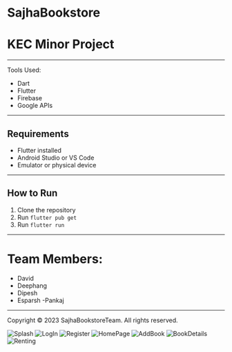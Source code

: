 # SajhaBookstore
# KEC Minor Project

---

Tools Used:
- Dart
- Flutter
- Firebase
- Google APIs
---
## Requirements

- Flutter installed
- Android Studio or VS Code
- Emulator or physical device
---
## How to Run

1. Clone the repository
2. Run `flutter pub get`
3. Run `flutter run`
---
# Team Members:
- David
- Deephang
- Dipesh
- Esparsh 
 -Pankaj
---
Copyright © 2023 SajhaBookstoreTeam. All rights reserved. 

![Splash](https://github.com/ninjaaaxxx/Sajha_Bookstore/assets/132187755/b6029a7d-6181-4eeb-9d05-649d776f57ad)
![LogIn](https://github.com/ninjaaaxxx/Sajha_Bookstore/assets/132187755/aeeeb6bc-8fe2-4cce-b6cf-4ac4533c4a10)
![Register](https://github.com/ninjaaaxxx/Sajha_Bookstore/assets/132187755/5f83b798-a5db-4c6a-86e0-a352d21aa273)
![HomePage](https://github.com/ninjaaaxxx/Sajha_Bookstore/assets/132187755/c7b87784-d8b2-4b47-8046-54a9a4c7276e)
![AddBook](https://github.com/ninjaaaxxx/Sajha_Bookstore/assets/132187755/e7589358-3275-4d90-8f1e-d593b264b1ab)
![BookDetails](https://github.com/ninjaaaxxx/Sajha_Bookstore/assets/132187755/f6aeebdd-f8fb-4eb4-b756-11b9deb17af5)\
![Renting](https://github.com/ninjaaaxxx/Sajha_Bookstore/assets/132187755/eeb8c10d-09e7-457a-aaf6-0bf06c7718c9)
